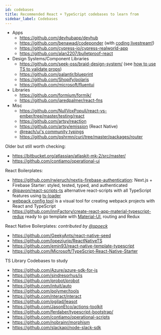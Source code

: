 ```yaml
---
id: codebases
title: Recommended React + TypeScript codebases to learn from
sidebar_label: Codebases
---
```


- Apps
  - https://github.com/devhubapp/devhub
  - https://github.com/benawad/codeponder (with [coding livestream!](https://www.youtube.com/watch?v=D8IJOwdNSkc&list=PLN3n1USn4xlnI6kwzI8WrNgSdG4Z6daCq))
  - https://github.com/cypress-io/cypress-realworld-app
  - https://github.com/alan2207/bulletproof-react
- Design Systems/Component Libraries
  - https://github.com/seek-oss/braid-design-system/ (see [how to use TS to validate props](https://twitter.com/markdalgleish/status/1339863859469955072?s=20))
  - https://github.com/palantir/blueprint
  - https://github.com/Shopify/polaris
  - https://github.com/microsoft/fluentui
- Libraries
  - https://github.com/formium/formik/
  - https://github.com/jaredpalmer/react-fns
- Misc
  - https://github.com/NullVoxPopuli/react-vs-ember/tree/master/testing/react
  - https://github.com/artsy/reaction
  - https://github.com/artsy/emission (React Native)
  - [@reach/ui's community typings](https://github.com/reach/reach-ui/pull/105)
  - https://github.com/pshrmn/curi/tree/master/packages/router

Older but still worth checking:

- https://bitbucket.org/atlassian/atlaskit-mk-2/src/master/
- https://github.com/contiamo/operational-ui

React Boilerplates:

- https://github.com/rwieruch/nextjs-firebase-authentication: Next.js + Firebase Starter: styled, tested, typed, and authenticated
- [@jpavon/react-scripts-ts](https://github.com/jpavon/react-scripts-ts) alternative react-scripts with all TypeScript features using [ts-loader](https://github.com/TypeStrong/ts-loader)
- [webpack config tool](https://webpack.jakoblind.no/) is a visual tool for creating webpack projects with React and TypeScript
- <https://github.com/innFactory/create-react-app-material-typescript-redux> ready to go template with [Material-UI](https://material-ui.com/), routing and Redux

React Native Boilerplates: _contributed by [@spoeck](https://github.com/typescript-cheatsheets/react/pull/20)_

- https://github.com/GeekyAnts/react-native-seed
- https://github.com/lopezjurip/ReactNativeTS
- https://github.com/emin93/react-native-template-typescript
- <https://github.com/Microsoft/TypeScript-React-Native-Starter>

TS Library Codebases to study

- https://github.com/Azure/azure-sdk-for-js
- https://github.com/sindresorhus/is
- https://github.com/probot/probot
- https://github.com/intuit/auto
- https://github.com/polymer/tools
- https://github.com/nteract/nteract
- https://github.com/pgilad/leasot
- https://github.com/JasonEtco/actions-toolkit
- https://github.com/ferdaber/typescript-bootstrap/
- https://github.com/contiamo/operational-scripts
- https://github.com/nobrainr/morphism
- https://github.com/slackapi/node-slack-sdk
